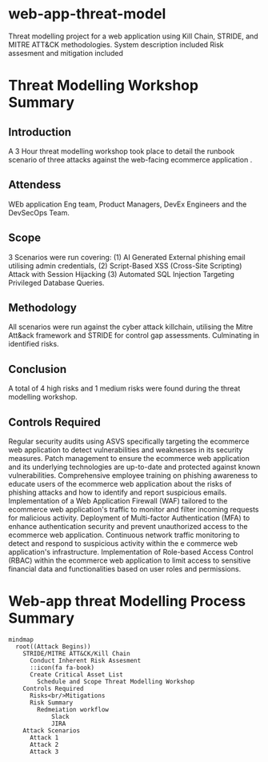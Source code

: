 # web-app-threat-model
Threat modelling project for a web application using Kill Chain, STRIDE, and MITRE ATT&amp;CK methodologies.
System description included
Risk assesment and mitigation included

# Threat Modelling Workshop Summary
## Introduction
A 3 Hour threat modelling workshop took place to detail the runbook scenario of three attacks against the web-facing ecommerce application .

## Attendess
WEb application Eng team, Product Managers, DevEx Engineers and the DevSecOps Team.

## Scope
3 Scenarios were run covering: (1) AI Generated External phishing email utilising admin credentials, (2) Script-Based XSS (Cross-Site Scripting) Attack with Session Hijacking (3) Automated SQL Injection Targeting Privileged Database Queries.

## Methodology
All scenarios were run against the cyber attack killchain, utilising the Mitre Att&ack framework and STRIDE for control gap assessments. Culminating in identified risks.

## Conclusion
A total of 4 high risks and 1 medium risks were found during the threat modelling workshop.

## Controls Required
Regular security audits using ASVS specifically targeting the ecommerce web application to detect vulnerabilities and weaknesses in its security measures.
Patch management to ensure the ecommerce web application and its underlying technologies are up-to-date and protected against known vulnerabilities.
Comprehensive employee training on phishing awareness to educate users of the ecommerce web application about the risks of phishing attacks and how to identify and report suspicious emails.
Implementation of a Web Application Firewall (WAF) tailored to the ecommerce web application's traffic to monitor and filter incoming requests for malicious activity.
Deployment of Multi-factor Authentication (MFA) to enhance authentication security and prevent unauthorized access to the ecommerce web application.
Continuous network traffic monitoring to detect and respond to suspicious activity within the e commerce web application's infrastructure.
Implementation of Role-based Access Control (RBAC) within the ecommerce web application to limit access to sensitive financial data and functionalities based on user roles and permissions.


# Web-app threat Modelling Process Summary

```mermaid
mindmap
  root((Attack Begins))
    STRIDE/MITRE ATT&CK/Kill Chain
      Conduct Inherent Risk Assesment
      ::icon(fa fa-book)
      Create Critical Asset List
        Schedule and Scope Threat Modelling Workshop
    Controls Required
      Risks<br/>Mitigations
      Risk Summary
        Redmeiation workflow
            Slack
            JIRA 
    Attack Scenarios
      Attack 1
      Attack 2
      Attack 3
      